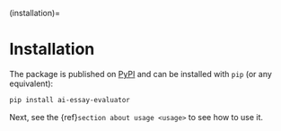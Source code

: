 (installation)=

# Installation

The package is published on [PyPI](https://pypi.org/project/ai-essay-evaluator/) and can be installed with `pip` (or any equivalent):

```bash
pip install ai-essay-evaluator
```

Next, see the {ref}`section about usage <usage>` to see how to use it.
